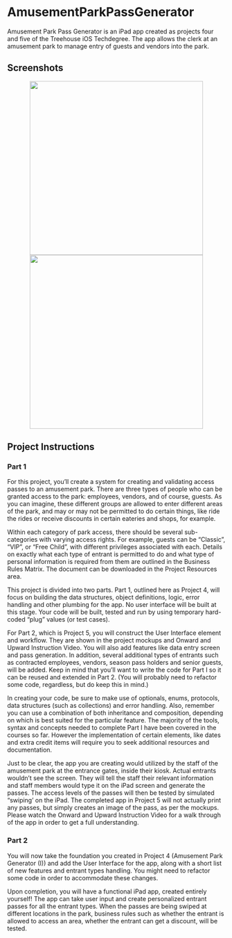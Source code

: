 # AmusementParkPassGenerator

Amusement Park Pass Generator is an iPad app created as projects four and five of the Treehouse iOS Techdegree. The app allows the clerk at an amusement park to manage entry of guests and vendors into the park.

## Screenshots
<p align="center"><img src="https://i.imgur.com/xeu935h.png" width="400"> <img src="https://i.imgur.com/kc2jzkO.png" width="400"></p>

## Project Instructions

### Part 1
For this project, you’ll create a system for creating and validating access passes to an amusement park. There are three types of people who can be granted access to the park: employees, vendors, and of course, guests. As you can imagine, these different groups are allowed to enter different areas of the park, and may or may not be permitted to do certain things, like ride the rides or receive discounts in certain eateries and shops, for example.

Within each category of park access, there should be several sub-categories with varying access rights. For example, guests can be “Classic”, “VIP”, or “Free Child”, with different privileges associated with each. Details on exactly what each type of entrant is permitted to do and what type of personal information is required from them are outlined in the Business Rules Matrix. The document can be downloaded in the Project Resources area.

This project is divided into two parts. Part 1, outlined here as Project 4, will focus on building the data structures, object definitions, logic, error handling and other plumbing for the app. No user interface will be built at this stage. Your code will be built, tested and run by using temporary hard-coded “plug” values (or test cases).

For Part 2, which is Project 5, you will construct the User Interface element and workflow. They are shown in the project mockups and Onward and Upward Instruction Video. You will also add features like data entry screen and pass generation. In addition, several additional types of entrants such as contracted employees, vendors, season pass holders and senior guests, will be added. Keep in mind that you’ll want to write the code for Part I so it can be reused and extended in Part 2. (You will probably need to refactor some code, regardless, but do keep this in mind.)

In creating your code, be sure to make use of optionals, enums, protocols, data structures (such as collections) and error handling. Also, remember you can use a combination of both inheritance and composition, depending on which is best suited for the particular feature. The majority of the tools, syntax and concepts needed to complete Part I have been covered in the courses so far. However the implementation of certain elements, like dates and extra credit items will require you to seek additional resources and documentation.

Just to be clear, the app you are creating would utilized by the staff of the amusement park at the entrance gates, inside their kiosk. Actual entrants wouldn’t see the screen. They will tell the staff their relevant information and staff members would type it on the iPad screen and generate the passes. The access levels of the passes will then be tested by simulated “swiping’ on the iPad. The completed app in Project 5 will not actually print any passes, but simply creates an image of the pass, as per the mockups. Please watch the Onward and Upward Instruction Video for a walk through of the app in order to get a full understanding.

### Part 2
You will now take the foundation you created in Project 4 (Amusement Park Generator (I)) and add the User Interface for the app, along with a short list of new features and entrant types handling. You might need to refactor some code in order to accommodate these changes.

Upon completion, you will have a functional iPad app, created entirely yourself! The app can take user input and create personalized entrant passes for all the entrant types. When the passes are being swiped at different locations in the park, business rules such as whether the entrant is allowed to access an area, whether the entrant can get a discount, will be tested.
